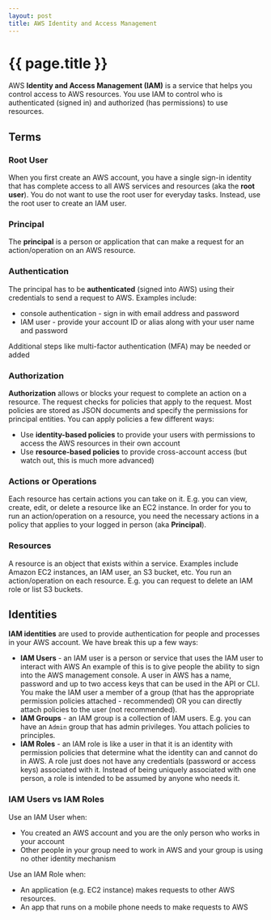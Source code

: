 ```yaml
---
layout: post
title: AWS Identity and Access Management
---
```



# {{ page.title }}


AWS __Identity and Access Management (IAM)__ is a service that helps you control access to AWS resources.
You use IAM to control who is authenticated (signed in) and authorized (has permissions) to use resources.

## Terms

### Root User

When you first create an AWS account, you have a single sign-in identity that has complete access to all
AWS services and resources (aka the __root user__). You do not want to use the root user for everyday tasks.
Instead, use the root user to create an IAM user.

### Principal

The __principal__ is a person or application that can make a request for an action/operation on an AWS resource.

### Authentication

The principal has to be __authenticated__ (signed into AWS) using their credentials to send a request to AWS.
Examples include:

* console authentication - sign in with email address and password
* IAM user - provide your account ID or alias along with your user name and password

Additional steps like multi-factor authentication (MFA) may be needed or added

### Authorization

__Authorization__ allows or blocks your request to complete an action on a resource.
The request checks for policies that apply to the request. Most policies are stored as JSON documents
and specify the permissions for principal entities. You can apply policies a few different ways:

* Use __identity-based policies__ to provide your users with permissions to access the AWS resources in their own account
* Use __resource-based policies__ to provide cross-account access (but watch out, this is much more advanced)

### Actions or Operations

Each resource has certain actions you can take on it. E.g. you can view, create, edit, or delete a resource like
an EC2 instance. In order for you to run an action/operation on a resource, you need the necessary actions in
a policy that applies to your logged in person (aka __Principal__).

### Resources

A resource is an object that exists within a service. Examples include Amazon EC2 instances, an IAM user, an
S3 bucket, etc. You run an action/operation on each resource. E.g. you can request to delete an IAM role or list S3 buckets.

## Identities

__IAM identities__ are used to provide authentication for people and processes in your AWS account.
We have break this up a few ways:

* __IAM Users__ - an IAM user is a person or service that uses the IAM user to interact with AWS
  An example of this is to give people the ability to sign into the AWS management console.
  A user in AWS has a name, password and up to two access keys that can be used in the API or CLI.
  You make the IAM user a member of a group (that has the appropriate permission policies attached - recommended)
  OR you can directly attach policies to the user (not recommended).
* __IAM Groups__ - an IAM group is a collection of IAM users. E.g. you can have an `Admin` group that has admin
  privileges. You attach policies to principles.
* __IAM Roles__ - an IAM role is like a user in that it is an identity with permission policies that determine
  what the identity can and cannot do in AWS. A role just does not have any credentials (password or access keys)
  associated with it. Instead of being uniquely associated with one person, a role is intended to be assumed by
  anyone who needs it.

### IAM Users vs IAM Roles

Use an IAM User when:

* You created an AWS account and you are the only person who works in your account
* Other people in your group need to work in AWS and your group is using no other identity mechanism

Use an IAM Role when:

* An application (e.g. EC2 instance) makes requests to other AWS resources.
* An app that runs on a mobile phone needs to make requests to AWS


